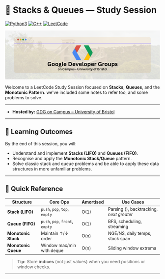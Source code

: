 # 🧱 Stacks & Queues — Study Session

[![Python3](https://img.shields.io/badge/Python-3776AB?style=for-the-badge&logo=python&logoColor=white)](https://www.python.org/)
[![C++](https://img.shields.io/badge/C%2B%2B-00599C?style=for-the-badge&logo=c%2B%2B&logoColor=white)](https://isocpp.org/)
[![LeetCode](https://img.shields.io/badge/LeetCode-FFA116?style=for-the-badge&logo=leetcode&logoColor=white)](https://leetcode.com/)

[![Banner](/assets/GDG_Bristol_banner.png)](<chapter-link>)

Welcome to a LeetCode Study Session focused on **Stacks**, **Queues**, and the **Monotonic Pattern**. we've included some notes to refer too, and some problems to solve.

---

- **Hosted by:** [GDG on Campus – University of Bristol](https://gdg.community.dev/gdg-on-campus-university-of-bristol-bristol-united-kingdom/)

---

## 🎯 Learning Outcomes
By the end of this session, you will:
- Understand and implement **Stacks (LIFO)** and **Queues (FIFO)**.
- Recognise and apply the **Monotonic Stack/Queue** pattern.
- Solve classic stack and queue problems and be able to apply these data structures in more unfamiliar problems.

---

## 🔑 Quick Reference

| Structure           | Core Ops                       | Amortised | Use Cases                                     |
|---------------------|--------------------------------|-----------|-----------------------------------------------|
| **Stack (LIFO)**    | `push`, `pop`, `top`, `empty`  | O(1)      | Parsing (), backtracking, *next greater*       |
| **Queue (FIFO)**    | `push`, `pop`, `front`, `empty`| O(1)      | BFS, scheduling, streaming                     |
| **Monotonic Stack** | Maintain ↑/↓ order             | O(n)      | NGE/NS, daily temps, stock span                |
| **Monotonic Queue** | Window max/min with deque      | O(n)      | Sliding window extrema                         |

> **Tip:** Store **indices** (not just values) when you need positions or window checks.

---
